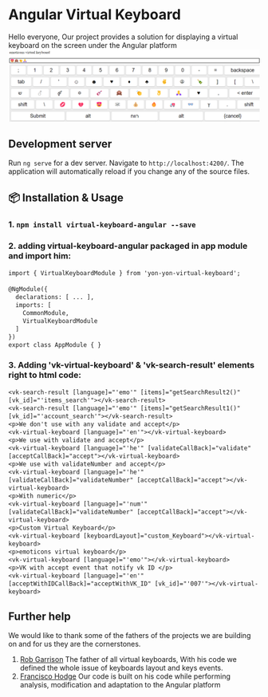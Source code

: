 # Angular Virtual Keyboard
Hello everyone,
Our project provides a solution for displaying a virtual keyboard on the screen under the Angular platform
![Alt text](288179512-e7205426-46a5-47ff-b571-670e6b6a63d6.png)
## Development server

Run `ng serve` for a dev server. Navigate to `http://localhost:4200/`. The application will automatically reload if you change any of the source files.

## 📦 Installation & Usage

### 1. `npm install virtual-keyboard-angular --save`

### 2.  adding  virtual-keyboard-angular packaged in app module and import him:
```
import { VirtualKeyboardModule } from 'yon-yon-virtual-keyboard';

@NgModule({
  declarations: [ ... ],
  imports: [
    CommonModule,
    VirtualKeyboardModule
  ]
})
export class AppModule { }
```

### 3. Adding 'vk-virtual-keyboard' & 'vk-search-result' elements right to html code:  
```
<vk-search-result [language]="'emo'" [items]="getSearchResult2()" [vk_id]="'items_search'"></vk-search-result>
<vk-search-result [language]="'emo'" [items]="getSearchResult1()" [vk_id]="'account_search'"></vk-search-result>
<p>We don't use with any validate and accept</p>
<vk-virtual-keyboard [language]="'en'"></vk-virtual-keyboard>
<p>We use with validate and accept</p>
<vk-virtual-keyboard [language]="'he'" [validateCallBack]="validate" [acceptCallBack]="accept"></vk-virtual-keyboard>
<p>We use with validateNumber and accept</p>
<vk-virtual-keyboard [language]="'he'" [validateCallBack]="validateNumber" [acceptCallBack]="accept"></vk-virtual-keyboard>
<p>With numeric</p>
<vk-virtual-keyboard [language]="'num'" [validateCallBack]="validateNumber" [acceptCallBack]="accept"></vk-virtual-keyboard>
<p>Custom Virtual Keyboard</p>
<vk-virtual-keyboard [keyboardLayout]="custom_Keyboard"></vk-virtual-keyboard>
<p>emoticons virtual keyboard</p>
<vk-virtual-keyboard [language]="'emo'"></vk-virtual-keyboard>
<p>VK with accept event that notify vk ID </p>
<vk-virtual-keyboard [language]="'en'" [acceptWithIDCallBack]="acceptWithVK_ID" [vk_id]="'007'"></vk-virtual-keyboard>

```

## Further help

We would like to thank some of the fathers of the projects we are building on and for us they are the cornerstones.

1. [Rob Garrison](https://github.com/Mottie/Keyboard) The father of all virtual keyboards, With his code we     defined  the whole issue of keyboards layout and keys events. 
2. [Francisco Hodge](https://github.com/simple-keyboard/angular-simple-keyboard) Our code is built on his code while performing analysis, modification and adaptation to the Angular platform  
